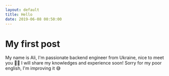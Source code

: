 ```yaml
---
layout: default
title: Hello
date: 2019-06-08 00:50:00
---
```


# My first post

My name is Ali, I'm passionate backend engineer from Ukraine, nice to meet you 🖖🏻
I will share my knowledges and experience soon!
Sorry for my poor english, I'm improving it 😅
